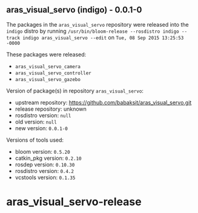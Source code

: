 ## aras_visual_servo (indigo) - 0.0.1-0

The packages in the `aras_visual_servo` repository were released into the `indigo` distro by running `/usr/bin/bloom-release --rosdistro indigo --track indigo aras_visual_servo --edit` on `Tue, 08 Sep 2015 13:25:53 -0000`

These packages were released:
- `aras_visual_servo_camera`
- `aras_visual_servo_controller`
- `aras_visual_servo_gazebo`

Version of package(s) in repository `aras_visual_servo`:
- upstream repository: https://github.com/babaksit/aras_visual_servo.git
- release repository: unknown
- rosdistro version: `null`
- old version: `null`
- new version: `0.0.1-0`

Versions of tools used:
- bloom version: `0.5.20`
- catkin_pkg version: `0.2.10`
- rosdep version: `0.10.30`
- rosdistro version: `0.4.2`
- vcstools version: `0.1.35`


# aras_visual_servo-release
